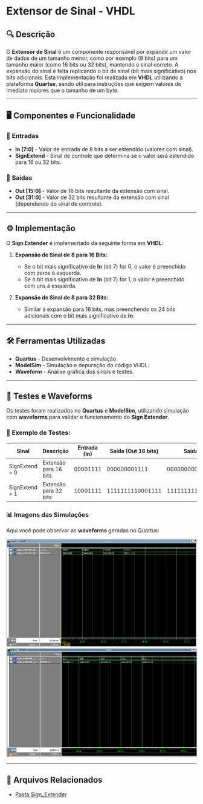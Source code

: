 # Extensor de Sinal - VHDL

## 🔍 Descrição

O **Extensor de Sinal** é um componente responsável por expandir um valor de dados de um tamanho menor, como por exemplo (8 bits) para um tamanho maior (como 16 bits ou 32 bits), mantendo o sinal correto. A expansão do sinal é feita replicando o bit de sinal (bit mais significativo) nos bits adicionais. Esta implementação foi realizada em **VHDL** utilizando a plataforma **Quartus**, sendo útil para instruções que exigem valores de imediato maiores que o tamanho de um byte.

---

## 🖥️ Componentes e Funcionalidade

### 🔹 **Entradas**

- **In [7:0]** - Valor de entrada de 8 bits a ser estendido (valores com sinal).
- **SignExtend** - Sinal de controle que determina se o valor será estendido para 16 ou 32 bits.

### 🔹 **Saídas**

- **Out [15:0]** - Valor de 16 bits resultante da extensão com sinal.
- **Out [31:0]** - Valor de 32 bits resultante da extensão com sinal (dependendo do sinal de controle).

---

## ⚙️ Implementação

O **Sign Extender** é implementado da seguinte forma em **VHDL**:

1. **Expansão de Sinal de 8 para 16 Bits:**

   - Se o bit mais significativo de **In** (bit 7) for 0, o valor é preenchido com zeros à esquerda.
   - Se o bit mais significativo de **In** (bit 7) for 1, o valor é preenchido com uns à esquerda.

2. **Expansão de Sinal de 8 para 32 Bits:**
   - Similar à expansão para 16 bits, mas preenchendo os 24 bits adicionais com o bit mais significativo de **In**.

---

## 🛠️ Ferramentas Utilizadas

- **Quartus** - Desenvolvimento e simulação.
- **ModelSim** - Simulação e depuração do código VHDL.
- **Waveform** - Análise gráfica dos sinais e testes.

---

## 🔬 Testes e Waveforms

Os testes foram realizados no **Quartus** e **ModelSim**, utilizando simulação com **waveforms** para validar o funcionamento do **Sign Extender**.

### 📌 Exemplo de Testes:

| Sinal          | Descrição             | Entrada (In) | Saída (Out 16 bits) | Saída (Out 32 bits)      |
| -------------- | --------------------- | ------------ | ------------------- | ------------------------ |
| SignExtend = 0 | Extensão para 16 bits | 00001111     | 000000001111        | 00000000000000001111     |
| SignExtend = 1 | Extensão para 32 bits | 10001111     | 1111111110001111    | 111111111111111100001111 |

### 📊 **Imagens das Simulações**

Aqui você pode observar as **waveforms** geradas no Quartus:

![Waveform da ALU](../img/waveform_sign_extender.png)
![Waveform da ALU](../img/waveform_sign_extender_2.png)

---

## 📂 Arquivos Relacionados

- [Pasta Sign_Extender](../src/Sign_Extender)

